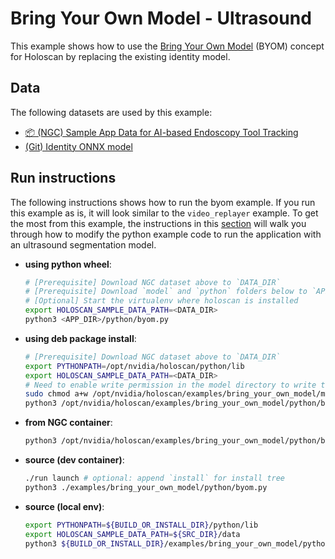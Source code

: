 # Bring Your Own Model - Ultrasound

This example shows how to use the [Bring Your Own Model](https://docs.nvidia.com/clara-holoscan/sdk-user-guide/clara_holoscan_applications.html#bring-your-own-model-byom-customizing-the-ultrasound-segmentation-application-for-your-model) (BYOM) concept for Holoscan by replacing the existing identity model.

## Data

The following datasets are used by this example:
- [📦️ (NGC) Sample App Data for AI-based Endoscopy Tool Tracking](https://catalog.ngc.nvidia.com/orgs/nvidia/teams/clara-holoscan/resources/holoscan_endoscopy_sample_data/files?version=20230128)
- [(Git) Identity ONNX model](model/identity_model.onnx)

## Run instructions

The following instructions shows how to run the byom example.  If you run this example as is, it
will look similar to the `video_replayer` example.  To get the most from this example, the instructions
in this [section](https://docs.nvidia.com/holoscan/sdk-user-guide/examples/byom.html) will walk you
through how to modify the python example code to run the application with an ultrasound segmentation model.

* **using python wheel**:
  ```bash
  # [Prerequisite] Download NGC dataset above to `DATA_DIR`
  # [Prerequisite] Download `model` and `python` folders below to `APP_DIR`
  # [Optional] Start the virtualenv where holoscan is installed
  export HOLOSCAN_SAMPLE_DATA_PATH=<DATA_DIR>
  python3 <APP_DIR>/python/byom.py
  ```
* **using deb package install**:
  ```bash
  # [Prerequisite] Download NGC dataset above to `DATA_DIR`
  export PYTHONPATH=/opt/nvidia/holoscan/python/lib
  export HOLOSCAN_SAMPLE_DATA_PATH=<DATA_DIR>
  # Need to enable write permission in the model directory to write the engine file (use with caution)
  sudo chmod a+w /opt/nvidia/holoscan/examples/bring_your_own_model/model
  python3 /opt/nvidia/holoscan/examples/bring_your_own_model/python/byom.py
  ```
* **from NGC container**:
  ```bash
  python3 /opt/nvidia/holoscan/examples/bring_your_own_model/python/byom.py
  ```
* **source (dev container)**:
  ```bash
  ./run launch # optional: append `install` for install tree
  python3 ./examples/bring_your_own_model/python/byom.py
  ```
* **source (local env)**:
  ```bash
  export PYTHONPATH=${BUILD_OR_INSTALL_DIR}/python/lib
  export HOLOSCAN_SAMPLE_DATA_PATH=${SRC_DIR}/data
  python3 ${BUILD_OR_INSTALL_DIR}/examples/bring_your_own_model/python/byom.py
  ```
